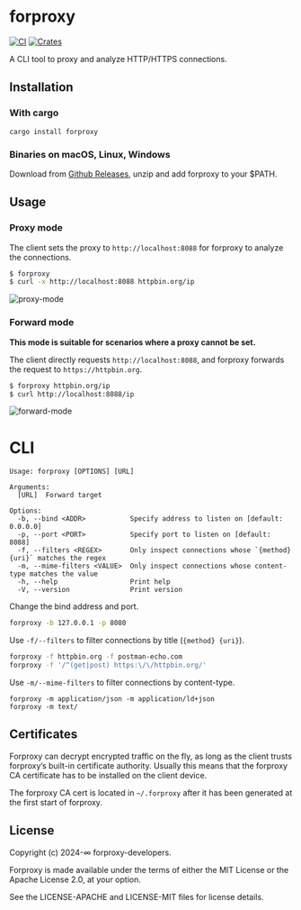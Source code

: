 # forproxy

[![CI](https://github.com/sigoden/forproxy/actions/workflows/ci.yaml/badge.svg)](https://github.com/sigoden/forproxy/actions/workflows/ci.yaml)
[![Crates](https://img.shields.io/crates/v/forproxy.svg)](https://crates.io/crates/forproxy)

A CLI tool to proxy and analyze HTTP/HTTPS connections.

## Installation

### With cargo

```
cargo install forproxy
```

### Binaries on macOS, Linux, Windows

Download from [Github Releases](https://github.com/sigoden/forproxy/releases), unzip and add forproxy to your $PATH.

## Usage

### Proxy mode

The client sets the proxy to `http://localhost:8088` for forproxy to analyze the connections.

```sh
$ forproxy
$ curl -x http://localhost:8088 httpbin.org/ip
```

![proxy-mode](https://github.com/sigoden/forproxy/assets/4012553/3649172b-5f8c-40ee-8600-d965eeecc924)

### Forward mode

**This mode is suitable for scenarios where a proxy cannot be set.**

The client directly requests `http://localhost:8088`, and forproxy forwards the request to `https://httpbin.org`.

```sh
$ forproxy httpbin.org/ip
$ curl http://localhost:8088/ip
```

![forward-mode](https://github.com/sigoden/forproxy/assets/4012553/74e54b98-92fb-45bb-8d87-3f18e3596a00)

# CLI

```
Usage: forproxy [OPTIONS] [URL]

Arguments:
  [URL]  Forward target

Options:
  -b, --bind <ADDR>           Specify address to listen on [default: 0.0.0.0]
  -p, --port <PORT>           Specify port to listen on [default: 8088]
  -f, --filters <REGEX>       Only inspect connections whose `{method} {uri}` matches the regex
  -m, --mime-filters <VALUE>  Only inspect connections whose content-type matches the value
  -h, --help                  Print help
  -V, --version               Print version
```

Change the bind address and port.

```sh
forproxy -b 127.0.0.1 -p 8080
```

Use `-f/--filters` to filter connections by title (`{method} {uri}`).

```sh
forproxy -f httpbin.org -f postman-echo.com
forproxy -f '/^(get|post) https:\/\/httpbin.org/'       
```

Use `-m/--mime-filters` to filter connections by content-type.

```
forproxy -m application/json -m application/ld+json
forproxy -m text/
```

## Certificates

Forproxy can decrypt encrypted traffic on the fly, as long as the client trusts forproxy’s built-in certificate authority. Usually this means that the forproxy CA certificate has to be installed on the client device.

The forproxy CA cert is located in `~/.forproxy` after it has been generated at the first start of forproxy.

## License

Copyright (c) 2024-∞ forproxy-developers.

Forproxy is made available under the terms of either the MIT License or the Apache License 2.0, at your option.

See the LICENSE-APACHE and LICENSE-MIT files for license details.